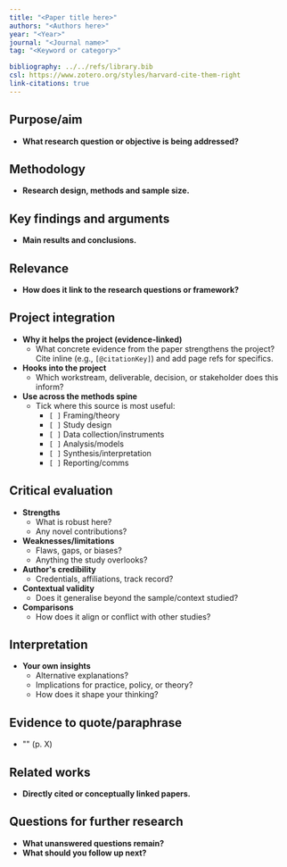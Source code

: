 ```yaml
---
title: "<Paper title here>"
authors: "<Authors here>"
year: "<Year>"
journal: "<Journal name>"
tag: "<Keyword or category>"

bibliography: ../../refs/library.bib
csl: https://www.zotero.org/styles/harvard-cite-them-right
link-citations: true
---
```


## Purpose/aim
- **What research question or objective is being addressed?**  

## Methodology
- **Research design, methods and sample size.**  

## Key findings and arguments
- **Main results and conclusions.**    

## Relevance
- **How does it link to the research questions or framework?**  

## Project integration
- **Why it helps the project (evidence-linked)**  
  - What concrete evidence from the paper strengthens the project? Cite inline (e.g., ``[@citationKey]``) and add page refs for specifics.  
- **Hooks into the project**  
  - Which workstream, deliverable, decision, or stakeholder does this inform?  
- **Use across the methods spine**  
  - Tick where this source is most useful:  
    - `[ ]` Framing/theory  
    - `[ ]` Study design  
    - `[ ]` Data collection/instruments  
    - `[ ]` Analysis/models  
    - `[ ]` Synthesis/interpretation  
    - `[ ]` Reporting/comms

## Critical evaluation
- **Strengths**  
  - What is robust here?  
  - Any novel contributions?  
- **Weaknesses/limitations**  
  - Flaws, gaps, or biases?  
  - Anything the study overlooks?  
- **Author's credibility**  
  - Credentials, affiliations, track record?  
- **Contextual validity**  
  - Does it generalise beyond the sample/context studied?  
- **Comparisons**  
  - How does it align or conflict with other studies?  

## Interpretation
- **Your own insights**  
  - Alternative explanations?  
  - Implications for practice, policy, or theory?  
  - How does it shape your thinking?  

## Evidence to quote/paraphrase
- "<Quote>" (p. X)

## Related works
- **Directly cited or conceptually linked papers.**

## Questions for further research
- **What unanswered questions remain?**  
- **What should you follow up next?**